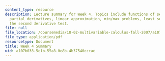 ```yaml
---
content_type: resource
description: Lecture summary for Week 4. Topics include functions of several variables,
  partial derivatives, linear approximation, min/max problems, least squares, and
  the second derivative test.
file: null
file_location: /coursemedia/18-02-multivariable-calculus-fall-2007/a107b0335c1b55a80c8b4b37540cccac_lec_week4.pdf
file_type: application/pdf
resourcetype: Document
title: Week 4 Summary
uid: a107b033-5c1b-55a8-0c8b-4b37540cccac
---
```

